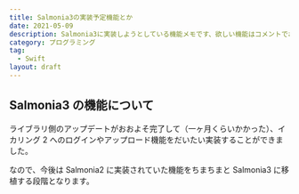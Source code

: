 ```yaml
---
title: Salmonia3の実装予定機能とか
date: 2021-05-09
description: Salmonia3に実装しようとしている機能メモです、欲しい機能はコメントでお願いします
category: プログラミング
tag:
  - Swift
layout: draft
---
```


## Salmonia3 の機能について

ライブラリ側のアップデートがおおよそ完了して（一ヶ月くらいかかった）、イカリング 2 へのログインやアップロード機能をだいたい実装することができました。

なので、今後は Salmonia2 に実装されていた機能をちまちまと Salmonia3 に移植する段階となります。

